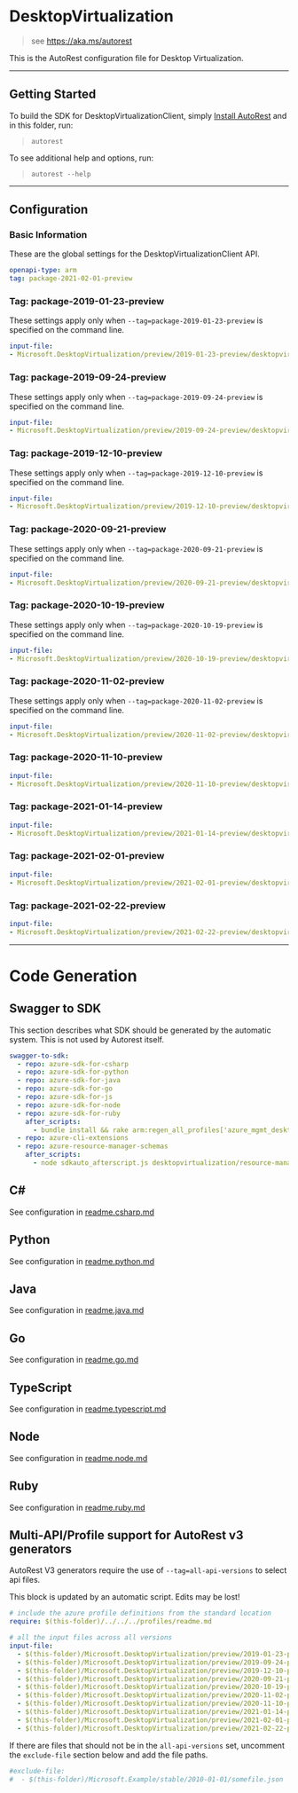 # DesktopVirtualization

> see https://aka.ms/autorest

This is the AutoRest configuration file for Desktop Virtualization.



---
## Getting Started
To build the SDK for DesktopVirtualizationClient, simply [Install AutoRest](https://aka.ms/autorest/install) and in this folder, run:

> `autorest`

To see additional help and options, run:

> `autorest --help`
---

## Configuration

### Basic Information
These are the global settings for the DesktopVirtualizationClient API.

``` yaml
openapi-type: arm
tag: package-2021-02-01-preview
```

### Tag: package-2019-01-23-preview

These settings apply only when `--tag=package-2019-01-23-preview` is specified on the command line.

``` yaml $(tag) == 'package-2019-01-23-preview'
input-file:
- Microsoft.DesktopVirtualization/preview/2019-01-23-preview/desktopvirtualization.json
```

### Tag: package-2019-09-24-preview

These settings apply only when `--tag=package-2019-09-24-preview` is specified on the command line.

``` yaml $(tag) == 'package-2019-09-24-preview'
input-file:
- Microsoft.DesktopVirtualization/preview/2019-09-24-preview/desktopvirtualization.json
```

### Tag: package-2019-12-10-preview

These settings apply only when `--tag=package-2019-12-10-preview` is specified on the command line.

``` yaml $(tag) == 'package-2019-12-10-preview'
input-file:
- Microsoft.DesktopVirtualization/preview/2019-12-10-preview/desktopvirtualization.json
```

### Tag: package-2020-09-21-preview

These settings apply only when `--tag=package-2020-09-21-preview` is specified on the command line.

``` yaml $(tag) == 'package-2020-09-21-preview'
input-file:
- Microsoft.DesktopVirtualization/preview/2020-09-21-preview/desktopvirtualization.json
```

### Tag: package-2020-10-19-preview

These settings apply only when `--tag=package-2020-10-19-preview` is specified on the command line.

``` yaml $(tag) == 'package-2020-10-19-preview'
input-file:
- Microsoft.DesktopVirtualization/preview/2020-10-19-preview/desktopvirtualization.json
```

### Tag: package-2020-11-02-preview

These settings apply only when `--tag=package-2020-11-02-preview` is specified on the command line.

``` yaml $(tag) == 'package-2020-11-02-preview'
input-file:
- Microsoft.DesktopVirtualization/preview/2020-11-02-preview/desktopvirtualization.json
```

### Tag: package-2020-11-10-preview

``` yaml $(tag) == 'package-2020-11-10-preview'
input-file:
- Microsoft.DesktopVirtualization/preview/2020-11-10-preview/desktopvirtualization.json
```

### Tag: package-2021-01-14-preview

``` yaml $(tag) == 'package-2021-01-14-preview'
input-file:
- Microsoft.DesktopVirtualization/preview/2021-01-14-preview/desktopvirtualization.json
```

### Tag: package-2021-02-01-preview

``` yaml $(tag) == 'package-2021-02-01-preview'
input-file:
- Microsoft.DesktopVirtualization/preview/2021-02-01-preview/desktopvirtualization.json
```

### Tag: package-2021-02-22-preview

``` yaml $(tag) == 'package-2021-02-22-preview'
input-file:
- Microsoft.DesktopVirtualization/preview/2021-02-22-preview/desktopvirtualization.json
```

---
# Code Generation


## Swagger to SDK

This section describes what SDK should be generated by the automatic system.
This is not used by Autorest itself.

``` yaml $(swagger-to-sdk)
swagger-to-sdk:
  - repo: azure-sdk-for-csharp
  - repo: azure-sdk-for-python
  - repo: azure-sdk-for-java
  - repo: azure-sdk-for-go
  - repo: azure-sdk-for-js
  - repo: azure-sdk-for-node
  - repo: azure-sdk-for-ruby
    after_scripts:
      - bundle install && rake arm:regen_all_profiles['azure_mgmt_desktop_virtualization']
  - repo: azure-cli-extensions
  - repo: azure-resource-manager-schemas
    after_scripts:
      - node sdkauto_afterscript.js desktopvirtualization/resource-manager
```

## C#

See configuration in [readme.csharp.md](./readme.csharp.md)

## Python

See configuration in [readme.python.md](./readme.python.md)

## Java

See configuration in [readme.java.md](./readme.java.md)

## Go

See configuration in [readme.go.md](./readme.go.md)

## TypeScript

See configuration in [readme.typescript.md](./readme.typescript.md)

## Node

See configuration in [readme.node.md](./readme.node.md)

## Ruby

See configuration in [readme.ruby.md](./readme.ruby.md)

## Multi-API/Profile support for AutoRest v3 generators 

AutoRest V3 generators require the use of `--tag=all-api-versions` to select api files.

This block is updated by an automatic script. Edits may be lost!

``` yaml $(tag) == 'all-api-versions' /* autogenerated */
# include the azure profile definitions from the standard location
require: $(this-folder)/../../../profiles/readme.md

# all the input files across all versions
input-file:
  - $(this-folder)/Microsoft.DesktopVirtualization/preview/2019-01-23-preview/desktopvirtualization.json
  - $(this-folder)/Microsoft.DesktopVirtualization/preview/2019-09-24-preview/desktopvirtualization.json
  - $(this-folder)/Microsoft.DesktopVirtualization/preview/2019-12-10-preview/desktopvirtualization.json
  - $(this-folder)/Microsoft.DesktopVirtualization/preview/2020-09-21-preview/desktopvirtualization.json
  - $(this-folder)/Microsoft.DesktopVirtualization/preview/2020-10-19-preview/desktopvirtualization.json
  - $(this-folder)/Microsoft.DesktopVirtualization/preview/2020-11-02-preview/desktopvirtualization.json
  - $(this-folder)/Microsoft.DesktopVirtualization/preview/2020-11-10-preview/desktopvirtualization.json
  - $(this-folder)/Microsoft.DesktopVirtualization/preview/2021-01-14-preview/desktopvirtualization.json
  - $(this-folder)/Microsoft.DesktopVirtualization/preview/2021-02-01-preview/desktopvirtualization.json
  - $(this-folder)/Microsoft.DesktopVirtualization/preview/2021-02-22-preview/desktopvirtualization.json

```

If there are files that should not be in the `all-api-versions` set, 
uncomment the  `exclude-file` section below and add the file paths.

``` yaml $(tag) == 'all-api-versions'
#exclude-file: 
#  - $(this-folder)/Microsoft.Example/stable/2010-01-01/somefile.json
```